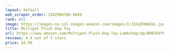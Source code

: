 ```yaml
---
layout: default 
﻿web_scraper_order: 1582906766-6849
rank: #31
image: https://images-na.ssl-images-amazon.com/images/I/31Gq5hWd2eL.jpg
title: Multipet Plush Dog Toy
url: https://www.amazon.com/Multipet-Plush-Dog-Toy-Lambchop/dp/B003XVYKVI/ref=zg_mw_pet-supplies_31?_encoding=UTF8&psc=1&refRID=1681C9HM719PR5VMS4KX
reviews: 4.4 out of 5 stars
price: $4.99 
---
```

